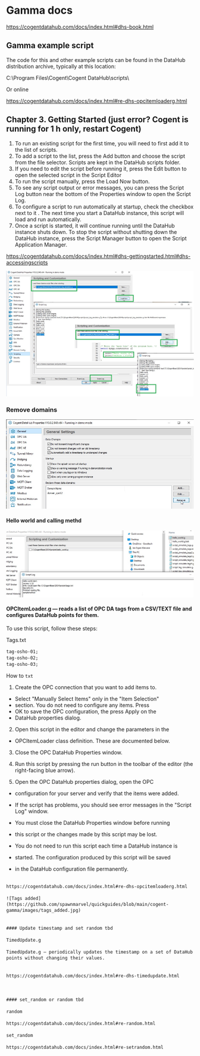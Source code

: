 # Gamma docs

https://cogentdatahub.com/docs/index.html#dhs-book.html

## Gamma example script

The code for this and other example scripts can be found in the DataHub distribution archive, typically at this location:

C:\Program Files\Cogent\Cogent DataHub\scripts\

Or online

https://cogentdatahub.com/docs/index.html#re-dhs-opcitemloaderg.html


## Chapter 3. Getting Started (just error? Cogent is running for 1 h only, restart Cogent)


1. To run an existing script for the first time, you will need to first add it to the list of scripts.
2. To add a script to the list, press the Add button and choose the script from the file selector. 
    Scripts are kept in the DataHub scripts folder.
3. If you need to edit the script before running it, press the Edit button to open the selected script in the Script Editor
4. To run the script manually, press the Load Now button.
5. To see any script output or error messages, you can press the Script Log button near the bottom of the Properties window to open the Script Log.
6. To configure a script to run automatically at startup, check the checkbox next to it . The next time you start a DataHub instance, this script will load and run automatically.
7. Once a script is started, it will continue running until the DataHub instance shuts down. To stop the script without shutting down the DataHub instance, press the Script Manager button to open the Script Application Manager.


https://cogentdatahub.com/docs/index.html#dhs-gettingstarted.html#dhs-accessingscripts


![Test edit and run](https://github.com/spawnmarvel/quickguides/blob/main/cogent-gamma/images/test_edit_run.jpg)


### Remove domains


![Remove domains](https://github.com/spawnmarvel/quickguides/blob/main/cogent-gamma/images/remove_domains.jpg)

#### Hello world and calling methd


![Hello world](https://github.com/spawnmarvel/quickguides/blob/main/cogent-gamma/images/hello_world.jpg)

#### OPCItemLoader.g — reads a list of OPC DA tags from a CSV/TEXT file and configures DataHub points for them.

To use this script, follow these steps:

Tags.txt

```txt
tag-osho-01;
tag-osho-02;
tag-osho-03;


```

How to
```txt```
1. Create the OPC connection that you want to add items to.
* Select "Manually Select Items" only in the "Item Selection"
* section.  You do not need to configure any items.  Press
* OK to save the OPC configuration, the press Apply on the
* DataHub properties dialog.

2. Open this script in the editor and change the parameters in the
* OPCItemLoader class definition.  These are documented below.

3. Close the OPC DataHub Properties window.

4. Run this script by pressing the run button in the toolbar of the editor (the right-facing blue arrow).

5. Open the OPC DataHub properties dialog, open the OPC
*  configuration for your server and verify that the items were added.
 
* If the script has problems, you should see error messages in the "Script Log" window.
* You must close the DataHub Properties window before running
* this script or the changes made by this script may be lost.
 
* You do not need to run this script each time a DataHub instance is
* started.  The configuration produced by this script will be saved
* in the DataHub configuration file permanently.

```

https://cogentdatahub.com/docs/index.html#re-dhs-opcitemloaderg.html

![Tags added](https://github.com/spawnmarvel/quickguides/blob/main/cogent-gamma/images/tags_added.jpg)


#### Update timestamp and set random tbd

TimedUpdate.g

TimedUpdate.g — periodically updates the timestamp on a set of DataHub points without changing their values.


https://cogentdatahub.com/docs/index.html#re-dhs-timedupdate.html



#### set_random or random tbd

random

https://cogentdatahub.com/docs/index.html#re-random.html

set_random

https://cogentdatahub.com/docs/index.html#re-setrandom.html





